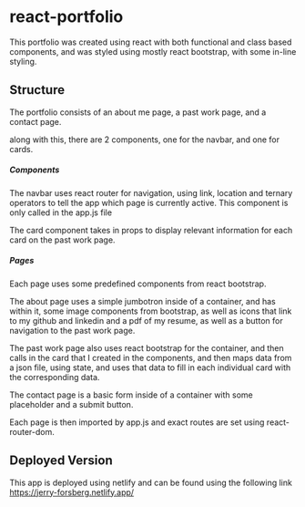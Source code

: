 # react-portfolio

This portfolio was created using react with both functional and class based components, and was styled using mostly react bootstrap, with some in-line styling. 

## Structure

The portfolio consists of an about me page, a past work page, and a contact page. 

along with this, there are 2 components, one for the navbar, and one for cards. 

##### Components

The navbar uses react router for navigation, using link, location and ternary operators to tell the app which page is currently active. This component is only called in the app.js file

The card component takes in props to display relevant information for each card on the past work page.

##### Pages

Each page uses some predefined components from react bootstrap. 

The about page uses a simple jumbotron inside of a container, and has within it, some image components from bootstrap, as well as icons that link to my github and linkedin and a pdf of my resume, as well as a button for navigation to the past work page. 

The past work page also uses react bootstrap for the container, and then calls in the card that I created in the components, and then maps data from a json file, using state, and uses that data to fill in each individual card with the corresponding data.

The contact page is a basic form inside of a container with some placeholder and a submit button.

Each page is then imported by app.js and exact routes are set using react-router-dom.

## Deployed Version
 This app is deployed using netlify and can be found using the following link https://jerry-forsberg.netlify.app/
